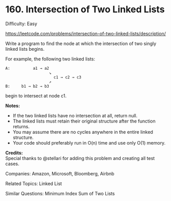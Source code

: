 # 160. Intersection of Two Linked Lists

Difficulty: Easy

https://leetcode.com/problems/intersection-of-two-linked-lists/description/

Write a program to find the node at which the intersection of two singly linked lists begins.


For example, the following two linked lists:
```
A:          a1 → a2
                   ↘
                     c1 → c2 → c3
                   ↗            
B:     b1 → b2 → b3
```
begin to intersect at node c1.


**Notes:**

* If the two linked lists have no intersection at all, return null.
* The linked lists must retain their original structure after the function returns.
* You may assume there are no cycles anywhere in the entire linked structure.
* Your code should preferably run in O(n) time and use only O(1) memory.

**Credits:**  
Special thanks to @stellari for adding this problem and creating all test cases.

Companies: Amazon, Microsoft, Bloomberg, Airbnb

Related Topics: Linked List

Similar Questions: Minimum Index Sum of Two Lists
